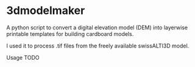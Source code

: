 # 3dmodelmaker
A python script to convert a digital elevation model (DEM) into layerwise printable templates for building cardboard models.

I used it to process .tif files from the freely available swissALTI3D model.

Usage TODO
